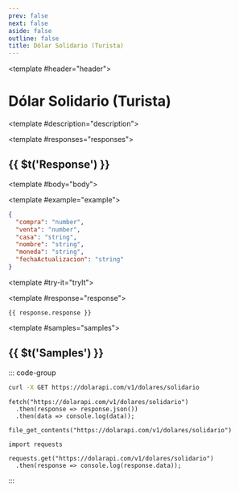 ```yaml
---
prev: false
next: false
aside: false
outline: false
title: Dólar Solidario (Turista)
---
```


<script setup>
import { useRoute } from 'vitepress'
import Operation from '@theme/components/Operation.vue'
import OperationEndpoint from '@theme/components/OperationEndpoint.vue'
import Responses from '@theme/components/Responses.vue'
import ResponseBody from '@theme/components/ResponseBody.vue'
import TryItButton from '@theme/components/TryItButton.vue'
</script>

<Operation method="GET" id="get-dolar-solidario">

<template #header="header">

# Dólar Solidario (Turista)

</template>

<template #description="description">

<OperationEndpoint :method="description.method" :path="description.path" :baseUrl="description.baseUrl" />

<div class="w-full h-48 p-4" id="plot-cotizacion-actual-solidario"></div>

</template>

<template #responses="responses">

## {{ $t('Response') }}

<Responses :responses="responses.responses" :schema="responses.schema" :responseType="responses.responseType">

<template #body="body">

<ResponseBody :schema="body.schema" :responseType="body.responseType" />

</template>

<template #example="example">

```json
{
  "compra": "number",
  "venta": "number",
  "casa": "string",
  "nombre": "string",
  "moneda": "string",
  "fechaActualizacion": "string"
}
```

</template>

</Responses>

</template>

<template #try-it="tryIt">

<TryItButton :operation-id="tryIt.operationId" :method="tryIt.method">

<template #response="response">

```json-vue
{{ response.response }}
```

</template>

</TryItButton>

</template>

<template #samples="samples">

## {{ $t('Samples') }}

::: code-group

```bash [cURL] 
curl -X GET https://dolarapi.com/v1/dolares/solidario
```

```js-vue [JavaScript]
fetch("https://dolarapi.com/v1/dolares/solidario")
  .then(response => response.json())
  .then(data => console.log(data));
```

```php-vue [PHP]
file_get_contents("https://dolarapi.com/v1/dolares/solidario")
```

```python-vue [Python]
import requests

requests.get("https://dolarapi.com/v1/dolares/solidario")
  .then(response => console.log(response.data));
```

:::

</template>

</Operation>
